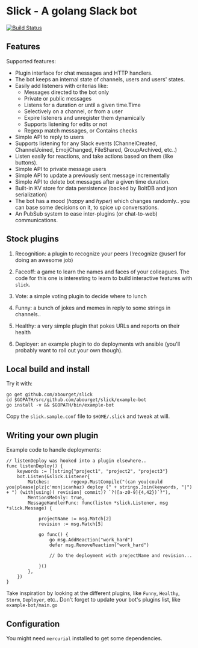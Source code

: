 # Slick - A golang Slack bot

[![Build Status](https://drone.io/github.com/abourget/slick/status.png)](https://drone.io/github.com/abourget/slick/latest)


## Features

Supported features:

* Plugin interface for chat messages and HTTP handlers.
* The bot keeps an internal state of channels, users and users' states.
* Easily add listeners with criterias like:
  * Messages directed to the bot only
  * Private or public messages
  * Listens for a duration or until a given time.Time
  * Selectively on a channel, or from a user
  * Expire listeners and unregister them dynamically
  * Supports listening for edits or not
  * Regexp match messages, or Contains checks
* Simple API to reply to users
* Supports listening for any Slack events (ChannelCreated, ChannelJoined, EmojiChanged, FileShared, GroupArchived, etc..)
* Listen easily for reactions, and take actions based on them (like buttons).
* Simple API to private message users
* Simple API to update a previously sent message incrementally
* Simple API to delete bot messages after a given time duration.
* Built-in KV store for data persistence (backed by BoltDB and json serialization)
* The bot has a mood (_happy_ and _hyper_) which changes randomly.. you can base some decisions on it, to spice up conversations.
* An PubSub system to ease inter-plugins (or chat-to-web) communications.

## Stock plugins

1. Recognition: a plugin to recognize your peers (!recognize @user1 for doing an awesome job)

2. Faceoff: a game to learn the names and faces of your colleagues. The code for this one is interesting to learn to build interactive features with `slick`.

3. Vote: a simple voting plugin to decide where to lunch

4. Funny: a bunch of jokes and memes in reply to some strings in channels..

5. Healthy: a very simple plugin that pokes URLs and reports on their health

6. Deployer: an example plugin to do deployments wth ansible (you'll probably want to roll out your own though).


## Local build and install

Try it with:

```
go get github.com/abourget/slick
cd $GOPATH/src/github.com/abourget/slick/example-bot
go install -v && $GOPATH/bin/example-bot
```

Copy the `slick.sample.conf` file to `$HOME/.slick` and tweak at will.


## Writing your own plugin


Example code to handle deployments:

```
// listenDeploy was hooked into a plugin elsewhere..
func listenDeploy() {
	keywords := []string{"project1", "project2", "project3"}
	bot.Listen(&slick.Listener{
		Matches:        regexp.MustCompile("(can you|could you|please|plz|c'mon|icanhaz) deploy (" + strings.Join(keywords, "|") + ") (with|using)( revision| commit)? `?([a-z0-9]{4,42})`?"),
		MentionsMeOnly: true,
		MessageHandlerFunc: func(listen *slick.Listener, msg *slick.Message) {

			projectName := msg.Match[2]
			revision := msg.Match[5]

			go func() {
				go msg.AddReaction("work_hard")
				defer msg.RemoveReaction("work_hard")

				// Do the deployment with projectName and revision...

			}()
		},
	})
}
```




Take inspiration by looking at the different plugins, like `Funny`,
`Healthy`, `Storm`, `Deployer`, etc..  Don't forget to update your
bot's plugins list, like `example-bot/main.go`


## Configuration

You might need `mercurial` installed to get some dependencies.
